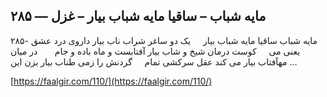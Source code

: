 ## مایه شباب – ساقیا مایه شباب بیار – غزل — ۲۸۵


۲۸۵- مایه شباب ساقیا مایه شباب بیار     یک دو ساغر شراب ناب بیار داروی درد عشق یعنی می     کوست درمان شیخ و شاب بیار آفتابست و ماه باده و جام       در میان مهآفتاب بیار می کند عقل سرکشی تمام     گردنش را زمی طناب بیار بزن این &#8230;

[https://faalgir.com/110/](https://faalgir.com/110/) 
